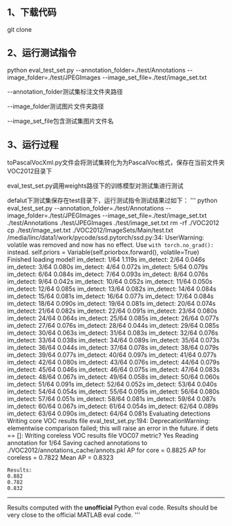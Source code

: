 ## 1、下载代码

git clone

## 2、运行测试指令

python eval_test_set.py --annotation_folder=./test/Annotations --image_folder=./test/JPEGImages --image_set_file=./test/image_set.txt

--annotation_folder测试集标注文件夹路径

--image_folder测试图片文件夹路径

--image_set_file包含测试集图片文件名

## 3、运行过程

toPascalVocXml.py文件会将测试集转化为为PascalVoc格式，保存在当前文件夹VOC2012目录下

eval_test_set.py调用weights路径下的训练模型对测试集进行测试

defalut下测试集保存在test目录下，运行测试指令测试结果过如下：
'''
python eval_test_set.py --annotation_folder=./test/Annotations --image_folder=./test/JPEGImages --image_set_file=./test/image_set.txt
./test/Annotations
./test/JPEGImages
./test/image_set.txt
rm -rf ./VOC2012
cp ./test/image_set.txt ./VOC2012/ImageSets/Main/test.txt
/media/linc/data1/work/pycode/ssd.pytorch/ssd.py:34: UserWarning: volatile was removed and now has no effect. Use `with torch.no_grad():` instead.
  self.priors = Variable(self.priorbox.forward(), volatile=True)
Finished loading model!
im_detect: 1/64 1.119s
im_detect: 2/64 0.046s
im_detect: 3/64 0.080s
im_detect: 4/64 0.072s
im_detect: 5/64 0.079s
im_detect: 6/64 0.084s
im_detect: 7/64 0.093s
im_detect: 8/64 0.076s
im_detect: 9/64 0.042s
im_detect: 10/64 0.052s
im_detect: 11/64 0.050s
im_detect: 12/64 0.085s
im_detect: 13/64 0.082s
im_detect: 14/64 0.084s
im_detect: 15/64 0.081s
im_detect: 16/64 0.077s
im_detect: 17/64 0.084s
im_detect: 18/64 0.090s
im_detect: 19/64 0.081s
im_detect: 20/64 0.074s
im_detect: 21/64 0.082s
im_detect: 22/64 0.091s
im_detect: 23/64 0.080s
im_detect: 24/64 0.064s
im_detect: 25/64 0.085s
im_detect: 26/64 0.077s
im_detect: 27/64 0.076s
im_detect: 28/64 0.044s
im_detect: 29/64 0.085s
im_detect: 30/64 0.063s
im_detect: 31/64 0.083s
im_detect: 32/64 0.076s
im_detect: 33/64 0.038s
im_detect: 34/64 0.089s
im_detect: 35/64 0.073s
im_detect: 36/64 0.044s
im_detect: 37/64 0.078s
im_detect: 38/64 0.079s
im_detect: 39/64 0.077s
im_detect: 40/64 0.097s
im_detect: 41/64 0.077s
im_detect: 42/64 0.080s
im_detect: 43/64 0.076s
im_detect: 44/64 0.079s
im_detect: 45/64 0.046s
im_detect: 46/64 0.075s
im_detect: 47/64 0.083s
im_detect: 48/64 0.067s
im_detect: 49/64 0.058s
im_detect: 50/64 0.060s
im_detect: 51/64 0.091s
im_detect: 52/64 0.052s
im_detect: 53/64 0.040s
im_detect: 54/64 0.054s
im_detect: 55/64 0.095s
im_detect: 56/64 0.080s
im_detect: 57/64 0.051s
im_detect: 58/64 0.081s
im_detect: 59/64 0.087s
im_detect: 60/64 0.067s
im_detect: 61/64 0.054s
im_detect: 62/64 0.089s
im_detect: 63/64 0.090s
im_detect: 64/64 0.081s
Evaluating detections
Writing core VOC results file
eval_test_set.py:194: DeprecationWarning: elementwise comparison failed; this will raise an error in the future.
  if dets == []:
Writing coreless VOC results file
VOC07 metric? Yes
Reading annotation for 1/64
Saving cached annotations to ./VOC2012/annotations_cache/annots.pkl
AP for core = 0.8825
AP for coreless = 0.7822
Mean AP = 0.8323
~~~~~~~~
Results:
0.882
0.782
0.832
~~~~~~~~

--------------------------------------------------------------
Results computed with the **unofficial** Python eval code.
Results should be very close to the official MATLAB eval code.
'''
